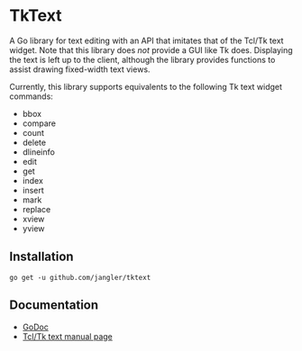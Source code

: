 TkText
======
A Go library for text editing with an API that imitates that of the Tcl/Tk
text widget. Note that this library does *not* provide a GUI like Tk does.
Displaying the text is left up to the client, although the library provides
functions to assist drawing fixed-width text views.

Currently, this library supports equivalents to the following Tk text widget
commands:

- bbox
- compare
- count
- delete
- dlineinfo
- edit
- get
- index
- insert
- mark
- replace
- xview
- yview

Installation
------------
	go get -u github.com/jangler/tktext

Documentation
-------------
- [GoDoc](http://godoc.org/github.com/jangler/tktext)
- [Tcl/Tk text manual page](http://www.tcl.tk/man/tcl8.5/TkCmd/text.htm)
